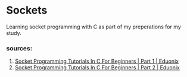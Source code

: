 # Sockets
Learning socket programming with C as part of my preperations for my study.

### sources:
1. <a href="https://youtu.be/LtXEMwSG5-8">Socket Programming Tutorials In C For Beginners | Part 1 | Eduonix</a>
2. <a href="https://youtu.be/mStnzIEprH8">Socket Programming Tutorials In C For Beginners | Part 2 | Eduonix</a>
